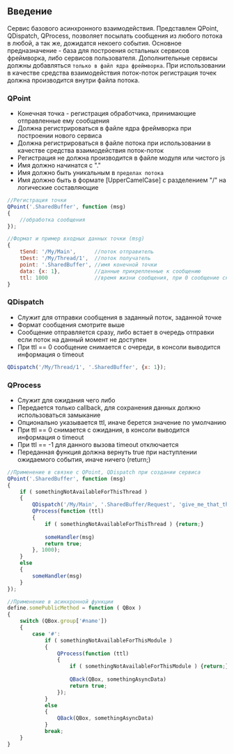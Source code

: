 ## Введение
Сервис базового асинхронного взаимодействия. Представлен QPoint, QDispatch, QProcess, позволяет посылать сообщения из любого потока в любой, а так же, дожидатся некоего события. Основное предназначение - база для построения остальных сервисов фреймворка, либо сервисов пользователя. Дополнительные сервисы должны добавляться `только в файл ядра фреймворка`. При использовании в качестве средства взаимодействия поток-поток регистрация точек должна производится внутри файла потока.

### QPoint
* Конечная точка - регистрация обработчика, принимающие отправленные ему сообщения
* Должна регистрироваться в файле ядра фреймворка при построении нового сервиса
* Должна регистрироваться в файле потока при использовании в качестве средства взаимодействия поток-поток
* Регистрация не должна производится в файле модуля или чистого js
* Имя должно начинатся с "."
* Имя должно быть уникальным в `пределах потока`
* Имя должно быть в формате [UpperCamelCase] с разделением "/" на логические составляющие

```javascript
//Регистрация точки
QPoint('.SharedBuffer', function (msg)
{
	//обработка сообщения
});

//Формат и пример входных данных точки (msg)
{
	tSend: '/My/Main',      //поток отправитель
	tDest: '/My/Thread/1',  //поток получатель
	point: '.SharedBuffer', //имя конечной точки
	data: {x: 1},           //данные прикрепленные к сообщению
	ttl: 1000               //время жизни сообщения, при 0 сообщение снимается с доставки
}
```

### QDispatch
* Служит для отправки сообщения в заданный поток, заданной точке
* Формат сообщения смотрите выше
* Сообщение отправляется сразу, либо встает в очередь отправки если поток на данный момент не доступен
* При ttl == 0 сообщение снимается с очереди, в консоли выводится информация о timeout

```javascript
QDispatch('/My/Thread/1', '.SharedBuffer', {x: 1});
```

### QProcess
* Служит для ожидания чего либо
* Передается только callback, для сохранения данных должно использоваться замыкание
* Опционально указывается ttl, иначе берется значение по умолчанию
* При ttl == 0 снимается с ожидания, в консоли выводится информация о timeout
* При ttl == -1 для данного вызова timeout отключается
* Переданная функция должна вернуть true при наступлении ожидаемого события, иначе ничего (return;)

```javascript
//Применение в связке с QPoint, QDispatch при создании сервиса
QPoint('.SharedBuffer', function (msg)
{
	if ( somethingNotAvailableForThisThread )
	{
		QDispatch('/My/Main', '.SharedBuffer/Request', 'give_me_that_thing');
		QProcess(function (ttl)
		{
			if ( somethingNotAvailableForThisThread ) {return;}
			
			someHandler(msg)
			return true;
		}, 1000);
	}
	else
	{
		someHandler(msg)
	}
});
```

```javascript
//Применение в асинхронной функции
define.somePublicMethod = function ( QBox )
{
	switch (QBox.group['#name'])
	{
		case '#':
			if ( somethingNotAvailableForThisModule )
			{
				QProcess(function (ttl)
				{
					if ( somethingNotAvailableForThisModule ) {return;}
					
					QBack(QBox, somethingAsyncData)
					return true;
				});
			}
			else
			{
				QBack(QBox, somethingAsyncData)
			}
			break;
	}
}
```
